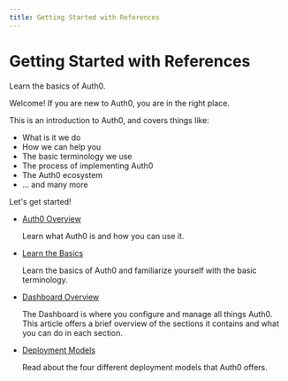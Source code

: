 ```yaml
---
title: Getting Started with References
---
```


<div class="topic-page-header">
  <div data-name="example" class="topic-page-badge"></div>
  <h1>Getting Started with References</h1>
  <p>
    Learn the basics of Auth0.
  </p>
</div>

Welcome! If you are new to Auth0, you are in the right place.

This is an introduction to Auth0, and covers things like:

* What is it we do
* How we can help you
* The basic terminology we use
* The process of implementing Auth0
* The Auth0 ecosystem
* ... and many more

Let's get started!


<ul class="topic-links">
  <li>
    <i class="icon icon-budicon-715"></i><a href="/getting-started/overview">Auth0 Overview</a>
    <p>Learn what Auth0 is and how you can use it.</p>
  </li>
  <li>
    <i class="icon icon-budicon-715"></i><a href="/getting-started/the-basics">Learn the Basics</a>
    <p>Learn the basics of Auth0 and familiarize yourself with the basic terminology.</p>
  </li>
  <li>
    <i class="icon icon-budicon-715"></i><a href="/getting-started/dashboard-overview">Dashboard Overview</a>
    <p>The Dashboard is where you configure and manage all things Auth0. This article offers a brief overview of the sections it contains and what you can do in each section.</p>
  </li>
  <li>
    <i class="icon icon-budicon-715"></i><a href="/getting-started/deployment-models">Deployment Models</a>
    <p>Read about the four different deployment models that Auth0 offers.</p>
  </li>
</ul>
